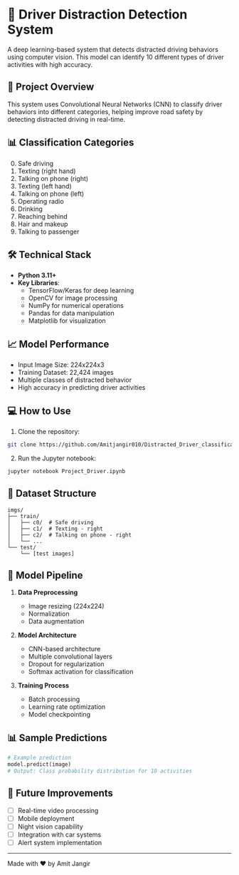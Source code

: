 # 🚗 Driver Distraction Detection System

A deep learning-based system that detects distracted driving behaviors using computer vision. This model can identify 10 different types of driver activities with high accuracy.

## 🎯 Project Overview

This system uses Convolutional Neural Networks (CNN) to classify driver behaviors into different categories, helping improve road safety by detecting distracted driving in real-time.

## 📊 Classification Categories

0. Safe driving
1. Texting (right hand)
2. Talking on phone (right)
3. Texting (left hand)
4. Talking on phone (left)
5. Operating radio
6. Drinking
7. Reaching behind
8. Hair and makeup
9. Talking to passenger

## 🛠️ Technical Stack

- **Python 3.11+**
- **Key Libraries**:
  - TensorFlow/Keras for deep learning
  - OpenCV for image processing
  - NumPy for numerical operations
  - Pandas for data manipulation
  - Matplotlib for visualization

## 📈 Model Performance

- Input Image Size: 224x224x3
- Training Dataset: 22,424 images
- Multiple classes of distracted behavior
- High accuracy in predicting driver activities

## 💻 How to Use

1. Clone the repository:
```bash
git clone https://github.com/Amitjangir010/Distracted_Driver_classification_model.git
```
2. Run the Jupyter notebook:
```bash
jupyter notebook Project_Driver.ipynb
```

## 📸 Dataset Structure

```
imgs/
├── train/
│   ├── c0/  # Safe driving
│   ├── c1/  # Texting - right
│   ├── c2/  # Talking on phone - right
│   └── ...
└── test/
    └── [test images]
```

## 🔄 Model Pipeline

1. **Data Preprocessing**
   - Image resizing (224x224)
   - Normalization
   - Data augmentation

2. **Model Architecture**
   - CNN-based architecture
   - Multiple convolutional layers
   - Dropout for regularization
   - Softmax activation for classification

3. **Training Process**
   - Batch processing
   - Learning rate optimization
   - Model checkpointing

## 📊 Sample Predictions

```python
# Example prediction
model.predict(image)
# Output: Class probability distribution for 10 activities
```

## 🎯 Future Improvements

- [ ] Real-time video processing
- [ ] Mobile deployment
- [ ] Night vision capability
- [ ] Integration with car systems
- [ ] Alert system implementation

---
Made with ❤️ by Amit Jangir
